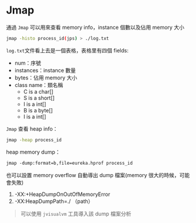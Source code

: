 # Jmap

通過 `Jmap` 可以用來查看 memory info，instance 個數以及佔用 memory 大小

```sh
jmap -histo process_id(jps) > ./log.txt
```

`log.txt`文件看上去是一個表格，表格里有四個 fields:

- num：序號
- instances：instance 數量
- bytes：佔用 memory 大小
- class name：類名稱
  - C is a char[]
  - S is a short[]
  - I is a int[]
  - B is a byte[]
  - I is a int[]

`Jmap` 查看 heap info：

```sh
jmap -heap process_id
```

heap memory dump：

```sh
jmap ‐dump:format=b,file=eureka.hprof process_id
```

也可以設置 memory overflow 自動導出 dump 檔案(memory 很大的時候，可能會失敗)

1. -XX:+HeapDumpOnOutOfMemoryError
2. -XX:HeapDumpPath=./ （path）

> 可以使用 `jvisualvm` 工具導入該 dump 檔案分析